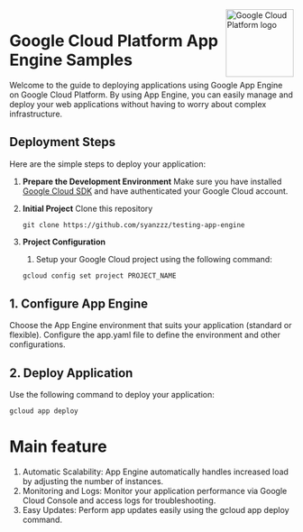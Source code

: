 <img src="https://avatars2.githubusercontent.com/u/2810941?v=3&s=96" alt="Google Cloud Platform logo" title="Google Cloud Platform" align="right" height="120" width="120"/>

# Google Cloud Platform App Engine Samples

Welcome to the guide to deploying applications using Google App Engine on Google Cloud Platform. By using App Engine, you can easily manage and deploy your web applications without having to worry about complex infrastructure.

## Deployment Steps

Here are the simple steps to deploy your application:

1. **Prepare the Development Environment**
    Make sure you have installed [Google Cloud SDK](https://cloud.google.com/sdk) and have authenticated your Google Cloud account.

2. **Initial Project**
   Clone this repository
    ```
    git clone https://github.com/syanzzz/testing-app-engine
    ```
    
4. **Project Configuration**
    1. Setup your Google Cloud project using the following command:
    ```bash
    gcloud config set project PROJECT_NAME


## 1. Configure App Engine
Choose the App Engine environment that suits your application (standard or flexible). Configure the app.yaml file to define the environment and other configurations.

## 2. Deploy Application
Use the following command to deploy your application:
```
gcloud app deploy
```

# Main feature

1. Automatic Scalability: App Engine automatically handles increased load by adjusting the number of instances.
2. Monitoring and Logs: Monitor your application performance via Google Cloud Console and access logs for troubleshooting.
3. Easy Updates: Perform app updates easily using the gcloud app deploy command.
